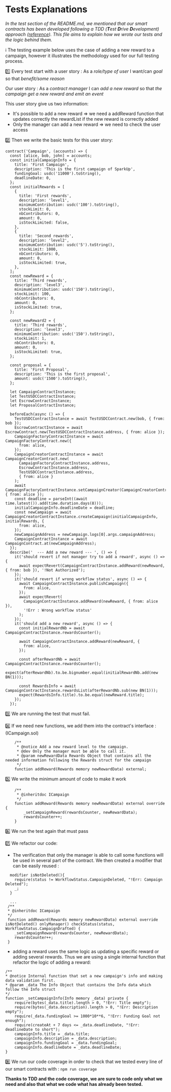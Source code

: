 # Tests Explanations

_In the test section of the README.md, we mentioned that our smart contracts has been developed following a TDD
(**T**est **D**rive **D**evelopment) approach ([reference](https://github.com/acarbone/TDD-Cheat-Sheet)).
This file aims to explain how we wrote our tests and the logic behind them._

:information_source: The testing example below uses the case of adding a new reward to a campaign,
however it illustrates the methodology used for our full testing process.

:one: Every test start with a user story :
As a _role/type of user_ I want/can _goal_ so that _benefit/some reason_

Our user story : As a _contract manager_ I can _add a new reward_ so that _the campaign get a new reward and emit an event_

This user story give us two information:

- It's possible to add a new reward => we need a addReward function that updates correctly the rewardList if the new reward is correctly added
- Only the manager can add a new reward => we need to check the user access

:two: Then we write the basic tests for this user story:

```
contract('Campaign', (accounts) => {
  const [alice, bob, john] = accounts;
  const initialCampaignInfo = {
    title: 'First Campaign',
    description: 'This is the first campaign of SparkUp',
    fundingGoal: usdc('11000').toString(),
    deadlineDate: 0,
  };
  const initialRewards = [
    {
      title: 'First rewards',
      description: 'level1',
      minimumContribution: usdc('100').toString(),
      stockLimit: 0,
      nbContributors: 0,
      amount: 0,
      isStockLimited: false,
    },
    {
      title: 'Second rewards',
      description: 'level2',
      minimumContribution: usdc('5').toString(),
      stockLimit: 1000,
      nbContributors: 0,
      amount: 0,
      isStockLimited: true,
    },
  ];
  const newReward = {
    title: 'Third rewards',
    description: 'level3',
    minimumContribution: usdc('150').toString(),
    stockLimit: 100,
    nbContributors: 0,
    amount: 0,
    isStockLimited: true,
  };

  const newReward2 = {
    title: 'Third rewards',
    description: 'level3',
    minimumContribution: usdc('150').toString(),
    stockLimit: 1,
    nbContributors: 0,
    amount: 0,
    isStockLimited: true,
  };

  const proposal = {
    title: 'First Proposal',
    description: 'This is the first proposal',
    amount: usdc('1500').toString(),
  };

  let CampaignContractInstance;
  let TestUSDCContractInstance;
  let EscrowContractInstance;
  let ProposalContractInstance;

  beforeEach(async () => {
    TestUSDCContractInstance = await TestUSDCContract.new(bob, { from: bob });
    EscrowContractInstance = await EscrowContract.new(TestUSDCContractInstance.address, { from: alice });
    CampaignFactoryContractInstance = await CampaignFactoryContract.new({
      from: alice,
    });
    CampaignCreatorContractInstance = await CampaignCreatorContract.new(
      CampaignFactoryContractInstance.address,
      EscrowContractInstance.address,
      TestUSDCContractInstance.address,
      { from: alice }
    );
    await CampaignFactoryContractInstance.setCampaignCreator(CampaignCreatorContractInstance.address, { from: alice });
    const deadline = parseInt((await time.latest()).add(time.duration.days(8)));
    initialCampaignInfo.deadlineDate = deadline;
    const newCampaign = await CampaignCreatorContractInstance.createCampaign(initialCampaignInfo, initialRewards, {
      from: alice,
    });
    newCampaignAddress = newCampaign.logs[0].args.campaignAddress;
    CampaignContractInstance = await CampaignContract.at(newCampaignAddress);
  });
  describe('  --- Add a new reward --- ', () => {
    it('should revert if not manager try to add a reward', async () => {
      await expectRevert(CampaignContractInstance.addReward(newReward, { from: bob }), '!Not Authorized');
    });
    it('should revert if wrong workflow status', async () => {
      await CampaignContractInstance.publishCampaign({
        from: alice,
      });
      await expectRevert(
        CampaignContractInstance.addReward(newReward, { from: alice }),
        '!Err : Wrong workflow status'
      );
    });
    it('should add a new reward', async () => {
      const initialRewardNb = await CampaignContractInstance.rewardsCounter();

      await CampaignContractInstance.addReward(newReward, {
        from: alice,
      });

      const afterRewardNb = await CampaignContractInstance.rewardsCounter();
      expect(afterRewardNb).to.be.bignumber.equal(initialRewardNb.add(new BN(1)));

      const RewardsInfo = await CampaignContractInstance.rewardsList(afterRewardNb.sub(new BN(1)));
      expect(RewardsInfo.title).to.be.equal(newReward.title);
    });
  });
```

:three: We are running the test that must fail.

:four: If we need new functions, we add them into the contract's interface : (ICampaign.sol)

```
    /**
     * @notice Add a new reward level to the campaign.
     * @dev Only the manager must be able to call it.
     * @param newRewardData Rewards Object that contains all the needed information following the Rewards struct for the campaign
     */
    function addReward(Rewards memory newRewardData) external;
```

:five: We write the minimum amount of code to make it work

```
    /**
     * @inheritdoc ICampaign
     */
    function addReward(Rewards memory newRewardData) external override {
        _setCampaignReward(rewardsCounter, newRewardData);
        rewardsCounter++;
    }
```

:six: We run the test again that must pass

:seven: We refactor our code:

- The verification that only the manager is able to call some functions will be used in several part of the contract.
  We then created a modifier that can be easily reused :

```
  modifier isNotDeleted(){
    require(status != WorkflowStatus.CampaignDeleted, "!Err: Campaign Deleted");
    _;
  }

  ...
 /**
 * @inheritdoc ICampaign
 */
 function addReward(Rewards memory newRewardData) external override isNotDeleted() onlyManager() checkStatus(status, WorkflowStatus.CampaignDrafted) {
    _setCampaignReward(rewardsCounter, newRewardData);
    rewardsCounter++;
 }
```

- adding a reward uses the same logic as updating a specific reward or adding several rewards.
  Thus we are using a single internal function that refactor the logic of adding a reward:

```
/**
* @notice Internal function that set a new campaign's info and making data validation first.
* @param _data The Info Object that contains the Info data which follow the Info struct
*/
function _setCampaignInfo(Info memory _data) private {
    require(bytes(_data.title).length > 0, "!Err: Title empty");
    require(bytes(_data.description).length > 0, "!Err: Description empty");
    require(_data.fundingGoal >= 1000*10**6, "!Err: Funding Goal not enough");
    require(createAt + 7 days <= _data.deadlineDate, "!Err: deadlineDate to short");
    campaignInfo.title = _data.title;
    campaignInfo.description = _data.description;
    campaignInfo.fundingGoal = _data.fundingGoal;
    campaignInfo.deadlineDate = _data.deadlineDate;
}
```

:eight: We run our code coverage in order to check that we tested every line of our smart contracts with :
`npm run coverage`

**Thanks to TDD and the code coverage, we are sure to code only what we need and also that what we code what has already been tested.**
